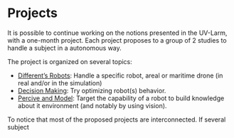 # Projects

It is possible to continue working on the notions presented in the UV-Larm, with a one-month project.
Each project proposes to a group of 2 studies to handle a subject in a autonomous way.

The project is organized on several topics: 

* [Different’s Robots](robots.md): Handle a specific robot, areal or maritime drone (in real and/or in the simulation)
* [Decision Making](decision.md): Try optimizing robot(s) behavior.
* [Percive and Model](perception.md): Target the capability of a robot to build knowledge about it environment (and notably by using vision).

To notice that most of the proposed projects are interconnected. If several subject 
